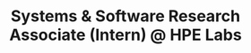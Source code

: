 ---
layout: page
title: Systems & Software Research Associate (Intern) @ HPE Labs
description: |
 Systems Architecture & Management Lab, May 2021 -- Aug. 2021
 Manager and Mentor:: Dr. Dejan Milojicic and Dr. Sai Rahul Chalamalasetti
 · Investigated opportunities to accelerate operators from Intel DAOS distributed storage systems.
 · Findings accepted by proceedings of internal conference HPE TechCon 2022.
 · Patent proposal approved by HPE patent review committee.
importance: 2
category: intern
---